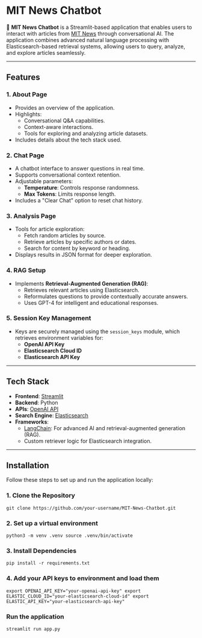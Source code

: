 # **MIT News Chatbot**

🤖 **MIT News Chatbot** is a Streamlit-based application that enables users to interact with articles from [MIT News](https://news.mit.edu/) through conversational AI. The application combines advanced natural language processing with Elasticsearch-based retrieval systems, allowing users to query, analyze, and explore articles seamlessly.

---

## **Features**

### **1. About Page**
- Provides an overview of the application.
- Highlights:
  - Conversational Q&A capabilities.
  - Context-aware interactions.
  - Tools for exploring and analyzing article datasets.
- Includes details about the tech stack used.

### **2. Chat Page**
- A chatbot interface to answer questions in real time.
- Supports conversational context retention.
- Adjustable parameters:
  - **Temperature**: Controls response randomness.
  - **Max Tokens**: Limits response length.
- Includes a "Clear Chat" option to reset chat history.

### **3. Analysis Page**
- Tools for article exploration:
  - Fetch random articles by source.
  - Retrieve articles by specific authors or dates.
  - Search for content by keyword or heading.
- Displays results in JSON format for deeper exploration.

### **4. RAG Setup**
- Implements **Retrieval-Augmented Generation (RAG)**:
  - Retrieves relevant articles using Elasticsearch.
  - Reformulates questions to provide contextually accurate answers.
  - Uses GPT-4 for intelligent and educational responses.

### **5. Session Key Management**
- Keys are securely managed using the `session_keys` module, which retrieves environment variables for:
  - **OpenAI API Key**
  - **Elasticsearch Cloud ID**
  - **Elasticsearch API Key**

---

## **Tech Stack**

- **Frontend**: [Streamlit](https://streamlit.io)
- **Backend**: Python
- **APIs**: [OpenAI API](https://platform.openai.com/docs/)
- **Search Engine**: [Elasticsearch](https://www.elastic.co/)
- **Frameworks**:
  - [LangChain](https://docs.langchain.com/): For advanced AI and retrieval-augmented generation (RAG).
  - Custom retriever logic for Elasticsearch integration.

---

## **Installation**

Follow these steps to set up and run the application locally:

### **1. Clone the Repository**
`git clone https://github.com/your-username/MIT-News-Chatbot.git`

### **2. Set up a virtual environment**
`
python3 -m venv .venv
source .venv/bin/activate
`
### **3. Install Dependencies**
`
pip install -r requirements.txt
`

### **4. Add your API keys to environment and load them**
`
export OPENAI_API_KEY="your-openai-api-key"
export ELASTIC_CLOUD_ID="your-elasticsearch-cloud-id"
export ELASTIC_API_KEY="your-elasticsearch-api-key"
`

### Run the application 
`
streamlit run app.py
`
